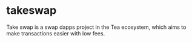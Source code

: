 # takeswap
Take swap is a swap dapps project in the Tea ecosystem, which aims to make transactions easier with low fees. 
